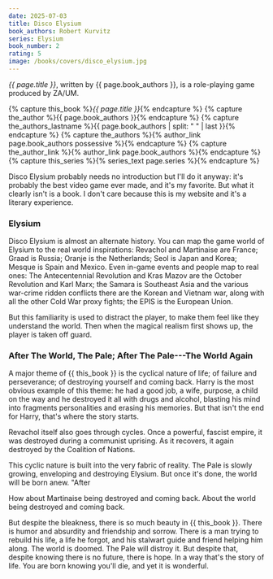 ```yaml
---
date: 2025-07-03
title: Disco Elysium
book_authors: Robert Kurvitz
series: Elysium
book_number: 2
rating: 5
image: /books/covers/disco_elysium.jpg
---
```


<cite class="video-game-title">{{ page.title }}</cite>, written by <span
class="author-name">{{ page.book_authors }}</span>, is a role-playing game
produced by ZA/UM.

{% capture this_book %}<cite class="book-title">{{ page.title }}</cite>{% endcapture %}
{% capture the_author %}<span class="author-name">{{ page.book_authors }}</span>{% endcapture %}
{% capture the_authors_lastname %}<span class="author-name">{{ page.book_authors | split: " " | last }}</span>{% endcapture %}
{% capture the_authors %}{% author_link page.book_authors possessive %}{% endcapture %}
{% capture the_author_link %}{% author_link page.book_authors %}{% endcapture %}
{% capture this_series %}{% series_text page.series %}{% endcapture %}

Disco Elysium probably needs no introduction but I'll do it anyway: it's
probably the best video game ever made, and it's my favorite. But what it
clearly isn't is a book. I don't care because this is my website and it's a
literary experience.

### Elysium

Disco Elysium is almost an alternate history. You can map the game world of
Elysium to the real world inspirations: Revachol and Martinaise are France;
Graad is Russia; Oranje is the Netherlands; Seol is Japan and Korea; Mesque is
Spain and Mexico. Even in-game events and people map to real ones: The
Antecentennial Revolution and Kras Mazov are the October Revolution and Karl
Marx; the Samara is Southeast Asia and the various war-crime ridden conflicts
there are the Korean and Vietnam war, along with all the other Cold War proxy
fights; the EPIS is the European Union.
 
But this familiarity is used to distract the player, to make them feel like
they understand the world. Then when the magical realism first shows up, the
player is taken off guard.

### After The World, The Pale; After The Pale---The World Again

A major theme of {{ this_book }} is the cyclical nature of life; of failure
and perseverance; of destroying yourself and coming back.
Harry is the most obvious example of this theme: he had a good job, a wife,
purpose, a child on the way and he destroyed it all with drugs and alcohol,
blasting his mind into fragments personalities and erasing his memories. But
that isn't the end for Harry, that's where the story starts.

Revachol itself also goes through cycles. Once a powerful, fascist empire, it
was destroyed during a communist uprising. As it recovers, it again destroyed
by the Coalition of Nations.

This cyclic nature is built into the very fabric of reality. The Pale is
slowly growing, enveloping and destroying Elysium. But once it's done, the
world will be born anew. "After

 How about Martinaise being destroyed and coming back. About the
world being destroyed and coming back. 


But despite the bleakness, there is so much beauty in {{ this_book }}. There  is humor and absurdity and friendship and sorrow.
There is a man trying to rebuild his life, a life he forgot, and his stalwart guide and friend helping him along.
The world is doomed. The Pale will distroy it. But despite that, despite knowing there is no future, there is hope. In a way that's the story of life. You are born knowing you'll die, and yet it is wonderful.

